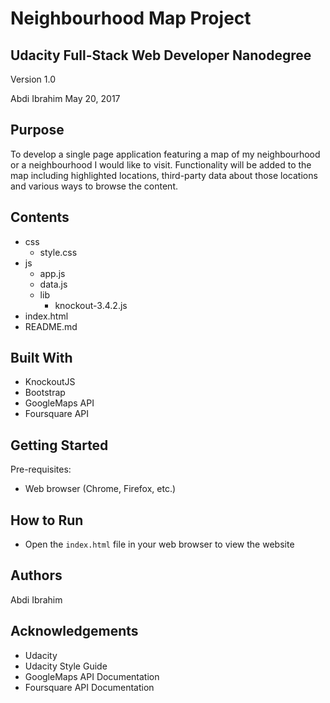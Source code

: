 # Neighbourhood Map Project
## Udacity Full-Stack Web Developer Nanodegree
Version 1.0

Abdi Ibrahim
May 20, 2017

Purpose
-----------------------------------------
To develop a single page application featuring a map of my neighbourhood or a neighbourhood I would like to visit. Functionality will be added to the map including highlighted locations, third-party data about those locations and various ways to browse the content.

Contents
-----------------------------------------
- css
    - style.css
- js
    - app.js
    - data.js
    - lib
        - knockout-3.4.2.js
- index.html
- README.md

Built With
-----------------------------------------
- KnockoutJS
- Bootstrap
- GoogleMaps API
- Foursquare API

Getting Started
-----------------------------------------
Pre-requisites:
- Web browser (Chrome, Firefox, etc.)

How to Run
-----------------------------------------
- Open the `index.html` file in your web browser to view the website

Authors
-----------------------------------------
Abdi Ibrahim

Acknowledgements
-----------------------------------------
- Udacity
- Udacity Style Guide
- GoogleMaps API Documentation
- Foursquare API Documentation
